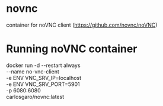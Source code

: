 # novnc
container for noVNC client (https://github.com/novnc/noVNC)

# Running noVNC container

docker run -d --restart always \
    --name no-vnc-client \
    -e ENV VNC_SRV_IP=localhost \
    -e ENV VNC_SRV_PORT=5901  \
    -p 6080:6080 \
    carlosgaro/novnc:latest 